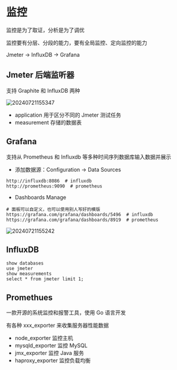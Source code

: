 # 监控

监控是为了取证，分析是为了调优

监控要有分层、分段的能力，要有全局监控、定向监控的能力

Jmeter -> InfluxDB -> Grafana

## Jmeter 后端监听器

支持 Graphite 和 InfluxDB 两种

![20240721155347](https://image.zuoright.com/20240721155347.png)

- application 用于区分不同的 Jmeter 测试任务
- measurement 存储的数据表

## Grafana

支持从 Prometheus 和 Influxdb 等多种时间序列数据库输入数据并展示

- 添加数据源：Configuration -> Data Sources

```shell
http://influxdb:8086  # influxdb
http://prometheus:9090  # prometheus
```

- Dashboards Manage

```shell
# 面板可以自定义，也可以使用别人写好的模版
https://grafana.com/grafana/dashboards/5496  # influxdb
https://grafana.com/grafana/dashboards/8919  # prometheus
```

![20240721155242](https://image.zuoright.com/20240721155242.png)

## InfluxDB

```shell
show databases
use jmeter
show measurements
select * from jmeter limit 1;
```

## Promethues

一款开源的系统监控和报警工具，使用 Go 语言开发

有各种 xxx_exporter 来收集服务器性能数据

- node_exporter 监控主机
- mysqld_exporter 监控 MySQL
- jmx_exporter 监控 Java 服务
- haproxy_exporter 监控负载均衡
